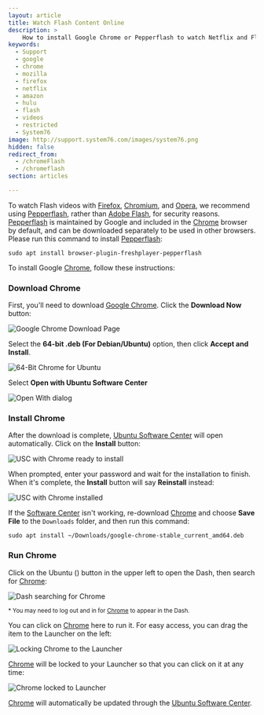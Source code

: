 ```yaml
---
layout: article
title: Watch Flash Content Online
description: >
    How to install Google Chrome or Pepperflash to watch Netflix and Flash Videos.
keywords:
  - Support
  - google
  - chrome
  - mozilla
  - firefox
  - netflix
  - amazon
  - hulu
  - flash
  - videos
  - restricted
  - System76
image: http://support.system76.com/images/system76.png
hidden: false
redirect_from:
  - /chromeFlash
  - /chromeflash
section: articles

---
```


To watch Flash videos with <u>Firefox</u>, <u>Chromium</u>, and <u>Opera</u>, we recommend using <u>Pepperflash</u>, rather than <u>Adobe Flash</u>, for security reasons.  <u>Pepperflash</u> is maintained by Google and included in the <u>Chrome</u> browser by default, and can be downloaded separately to be used in other browsers.  Please run this command to install <u>Pepperflash</u>:

```
sudo apt install browser-plugin-freshplayer-pepperflash
```

To install Google <u>Chrome</u>, follow these instructions:

### Download Chrome

First, you'll need to download [Google Chrome](https://www.google.com/chrome/). Click the **Download Now** button:

![Google Chrome Download Page](/images/flash/step1.png)

Select the **64-bit .deb (For Debian/Ubuntu)** option, then click **Accept and Install**.

![64-Bit Chrome for Ubuntu](/images/flash/step2.png)

Select **Open with Ubuntu Software Center**

![Open With dialog](/images/flash/step3.png)

### Install Chrome

After the download is complete, <u>Ubuntu Software Center</u> will open automatically. Click on the **Install** button:

![USC with Chrome ready to install](/images/flash/step4.png)

When prompted, enter your password and wait for the installation to finish. When it's complete, the **Install** button will say **Reinstall** instead:

![USC with Chrome installed](/images/flash/step5.png)

If the <u>Software Center</u> isn't working, re-download <u>Chrome</u> and choose **Save File** to the `Downloads` folder, and then run this command:

```
sudo apt install ~/Downloads/google-chrome-stable_current_amd64.deb
```

### Run Chrome

Click on the Ubuntu (<i class="fl-ubuntu"></i>) button in the upper left to open the Dash, then search for <u>Chrome</u>:

![Dash searching for Chrome](/images/flash/step6.png)

<small>* You may need to log out and in for <u>Chrome</u> to appear in the Dash.</small>

You can click on <u>Chrome</u> here to run it. For easy access, you can drag the item to the Launcher on the left:

![Locking Chrome to the Launcher](/images/flash/step7.png)

<u>Chrome</u> will be locked to your Launcher so that you can click on it at any time:

![Chrome locked to Launcher](/images/flash/step8.png)

<u>Chrome</u> will automatically be updated through the <u>Ubuntu Software Center</u>.
